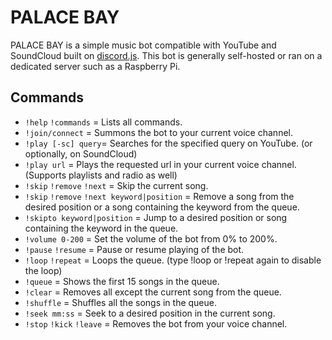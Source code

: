 # PALACE BAY
PALACE BAY is a simple music bot compatible with YouTube and SoundCloud built on [discord.js](https://discord.js.org). This bot is generally self-hosted or ran on a dedicated server such as a Raspberry Pi.
## Commands

- `!help` `!commands` = Lists all commands. 
- `!join/connect` = Summons the bot to your current voice channel.
- `!play [-sc] query`= Searches for the specified query on YouTube. (or optionally, on SoundCloud)
- `!play url` = Plays the requested url in your current voice channel. (Supports playlists and radio as well)
- `!skip` `!remove` `!next` = Skip the current song.
- `!skip` `!remove` `!next keyword|position` = Remove a song from the desired position or a song containing the keyword from the queue.
- `!skipto keyword|position` = Jump to a desired position or song containing the keyword in the queue.
- `!volume 0-200` = Set the volume of the bot from 0% to 200%.
- `!pause` `!resume` = Pause or resume playing of the bot.
- `!loop` `!repeat` = Loops the queue. (type !loop or !repeat again to disable the loop)
- `!queue` = Shows the first 15 songs in the queue.
- `!clear` = Removes all except the current song from the queue.
- `!shuffle` = Shuffles all the songs in the queue.
- `!seek mm:ss` = Seek to a desired position in the current song.
- `!stop` `!kick` `!leave` = Removes the bot from your voice channel.

